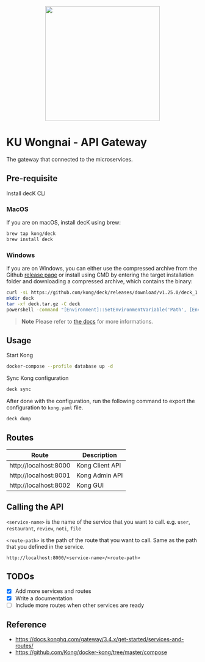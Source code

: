 <p align="center">
  <img src="https://konghq.com/wp-content/uploads/2018/08/kong-combination-mark-color-256px.png" width="300"/>
</p>

# KU Wongnai - API Gateway

The gateway that connected to the microservices.

## Pre-requisite

Install decK CLI

### MacOS

If you are on macOS, install decK using brew:

```sh
brew tap kong/deck
brew install deck
```

### Windows

if you are on Windows, you can either use the compressed archive from the Github [release page](https://github.com/kong/deck/releases) or install using CMD by entering the target installation folder and downloading a compressed archive, which contains the binary:

```sh
curl -sL https://github.com/kong/deck/releases/download/v1.25.0/deck_1.25.0_windows_amd64.tar.gz -o deck.tar.gz
mkdir deck
tar -xf deck.tar.gz -C deck
powershell -command "[Environment]::SetEnvironmentVariable('Path', [Environment]::GetEnvironmentVariable('Path', 'User') + [IO.Path]::PathSeparator + [System.IO.Directory]::GetCurrentDirectory() + '\deck', 'User')"
```

> **Note**
> Please refer to [the docs](https://docs.konghq.com/deck/latest/installation/) for more informations.

## Usage

Start Kong

```sh
docker-compose --profile database up -d
```

Sync Kong configuration

```sh
deck sync
```

After done with the configuration, run the following command to export the configuration to `kong.yaml` file.

```sh
deck dump
```

## Routes

| Route                 | Description     |
| --------------------- | --------------- |
| http://localhost:8000 | Kong Client API |
| http://localhost:8001 | Kong Admin API  |
| http://localhost:8002 | Kong GUI        |

## Calling the API

`<service-name>` is the name of the service that you want to call. e.g. `user`, `restaurant`, `review`, `noti`, `file`

`<route-path>` is the path of the route that you want to call. Same as the path that you defined in the service.

```
http://localhost:8000/<service-name>/<route-path>
```

## TODOs

- [x] Add more services and routes
- [x] Write a documentation
- [ ] Include more routes when other services are ready

## Reference

- https://docs.konghq.com/gateway/3.4.x/get-started/services-and-routes/
- https://github.com/Kong/docker-kong/tree/master/compose

